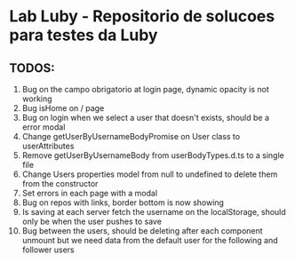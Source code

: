 # Lab Luby - Repositorio de solucoes para testes da Luby

## TODOS:

1. Bug on the campo obrigatorio at login page, dynamic opacity is not working
2. Bug isHome on / page
3. Bug on login when we select a user that doesn't exists, should be a error modal
4. Change getUserByUsernameBodyPromise on User class to userAttributes
5. Remove getUserByUsernameBody from userBodyTypes.d.ts to a single file
6. Change Users properties model from null to undefined to delete them from the constructor
7. Set errors in each page with a modal
8. Bug on repos with links, border bottom is now showing
9. Is saving at each server fetch the username on the localStorage, should only be when the user pushes to save
10. Bug between the users, should be deleting after each component unmount but we need data from the default user for the following and follower users
